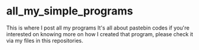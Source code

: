 # all_my_simple_programs
This is where I post all my programs
It's all about pastebin codes if you're interested on knowing more on how I created that program, please check it via my files in this repositories.

